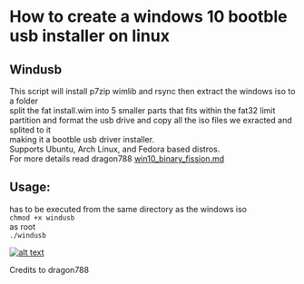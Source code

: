 # How to create a windows 10 bootble usb installer on linux

## Windusb
This script will install p7zip wimlib and rsync then extract the windows iso to a folder  
split the fat install.wim into 5 smaller parts that fits within the fat32 limit   
partition and format the usb drive and copy all the iso files we exracted and splited to it  
making it a bootble usb driver installer.  
Supports Ubuntu, Arch Linux, and Fedora based distros.    
For more details read dragon788 <a href="https://gist.github.com/dragon788/26921410d8de054366188c5c5435ae01" target="_top">win10_binary_fission.md</a>
## Usage:
has to be executed from the same directory as the windows iso  
``chmod +x windusb``  
as root  
``./windusb``  


[![alt text](https://raw.githubusercontent.com/Broly1/Windusb/master/ping1.png)](https://youtu.be./kLKc8EJ5Qfc "Click here")  



Credits to dragon788 


